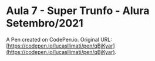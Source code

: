 # Aula 7 - Super Trunfo - Alura Setembro/2021

A Pen created on CodePen.io. Original URL: [https://codepen.io/lucasllimati/pen/qBjKyar](https://codepen.io/lucasllimati/pen/qBjKyar).



